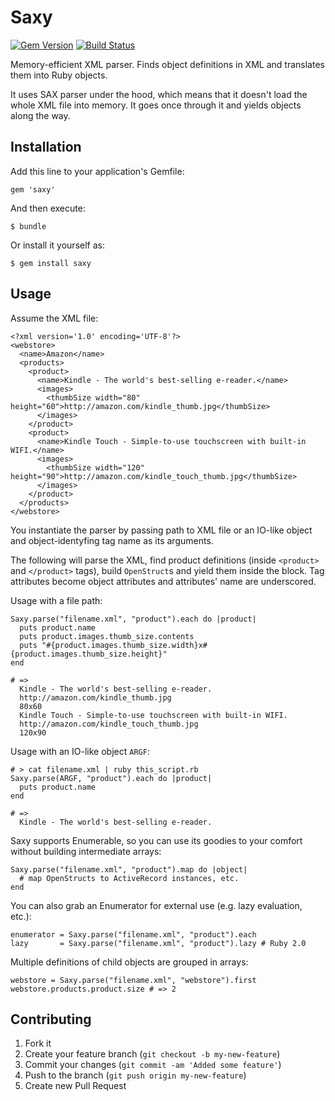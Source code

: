 # Saxy

[![Gem Version](https://badge.fury.io/rb/saxy.svg)](https://badge.fury.io/rb/saxy)
[![Build Status](https://api.travis-ci.org/monterail/saxy.svg)](http://travis-ci.org/monterail/saxy)

Memory-efficient XML parser. Finds object definitions in XML and translates them into Ruby objects.

It uses SAX parser under the hood, which means that it doesn't load the whole XML file into memory. It goes once through it and yields objects along the way.

## Installation

Add this line to your application's Gemfile:

    gem 'saxy'

And then execute:

    $ bundle

Or install it yourself as:

    $ gem install saxy

## Usage

Assume the XML file:

    <?xml version='1.0' encoding='UTF-8'?>
    <webstore>
      <name>Amazon</name>
      <products>
        <product>
          <name>Kindle - The world's best-selling e-reader.</name>
          <images>
            <thumbSize width="80" height="60">http://amazon.com/kindle_thumb.jpg</thumbSize>
          </images>
        </product>
        <product>
          <name>Kindle Touch - Simple-to-use touchscreen with built-in WIFI.</name>
          <images>
            <thumbSize width="120" height="90">http://amazon.com/kindle_touch_thumb.jpg</thumbSize>
          </images>
        </product>
      </products>
    </webstore>

You instantiate the parser by passing path to XML file or an IO-like object and object-identyfing tag name as its arguments.

The following will parse the XML, find product definitions (inside `<product>` and `</product>` tags), build `OpenStruct`s and yield them inside the block.
Tag attributes become object attributes and attributes' name are underscored.

Usage with a file path:

    Saxy.parse("filename.xml", "product").each do |product|
      puts product.name
      puts product.images.thumb_size.contents
      puts "#{product.images.thumb_size.width}x#{product.images.thumb_size.height}"
    end

    # =>
      Kindle - The world's best-selling e-reader.
      http://amazon.com/kindle_thumb.jpg
      80x60
      Kindle Touch - Simple-to-use touchscreen with built-in WIFI.
      http://amazon.com/kindle_touch_thumb.jpg
      120x90

Usage with an IO-like object `ARGF`:

    # > cat filename.xml | ruby this_script.rb
    Saxy.parse(ARGF, "product").each do |product|
      puts product.name
    end

    # =>
      Kindle - The world's best-selling e-reader.

Saxy supports Enumerable, so you can use its goodies to your comfort without building intermediate arrays:

    Saxy.parse("filename.xml", "product").map do |object|
      # map OpenStructs to ActiveRecord instances, etc.
    end

You can also grab an Enumerator for external use (e.g. lazy evaluation, etc.):

    enumerator = Saxy.parse("filename.xml", "product").each
    lazy       = Saxy.parse("filename.xml", "product").lazy # Ruby 2.0

Multiple definitions of child objects are grouped in arrays:

    webstore = Saxy.parse("filename.xml", "webstore").first
    webstore.products.product.size # => 2

## Contributing

1. Fork it
2. Create your feature branch (`git checkout -b my-new-feature`)
3. Commit your changes (`git commit -am 'Added some feature'`)
4. Push to the branch (`git push origin my-new-feature`)
5. Create new Pull Request
